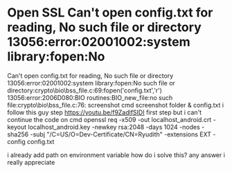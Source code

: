 
# Open SSL Can't open config.txt for reading, No such file or directory 13056:error:02001002:system library:fopen:No

Can't open config.txt for reading, No such file or directory
13056:error:02001002:system library:fopen:No such file or directory:crypto\bio\bss_file.c:69:fopen('config.txt','r')
13056:error:2006D080:BIO routines:BIO_new_file:no such file:crypto\bio\bss_file.c:76:
screenshot cmd
screenshot folder & config.txt
i follow this guy step https://youtu.be/f9ZadlfSIDI
first step but i can't continue
the code on cmd
openssl req -x509 -out localhost_android.crt -keyout localhost_android.key -newkey rsa:2048 -days 1024 -nodes -sha256 -subj "/C=US/O=Dev-Certificate/CN=Ryudith" -extensions EXT -config config.txt

i already add path on environment variable
how do i solve this?
any answer i really appreciate

        